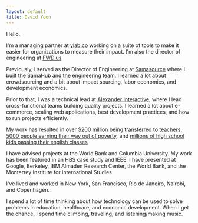 ```yaml
---
layout: default
title: David Yoon
---
```



Hello. 

I'm a managing partner at [ylab.co](http://ylab.co) working on a suite of tools to make it easier for organizations to measure their impact. I'm also the director of engineering at [FWD.us](http://fwd.us)

Previously, I served as the Director of Engineering at [Samasource](http://www.samasource.org) where I built the SamaHub and the engineering team. I learned a lot about crowdsourcing and a bit about impact sourcing, labor economics, and development economics.

Prior to that, I was a technical lead at [Alexander Interactive](http://www.alexanderinteractive.com), where I lead cross-functional teams building quality projects. I learned a lot about e-commerce, scaling web applications, best development practices, and how to run projects efficiently. 

My work has resulted in over [$200 million being transferred to teachers](http://www.donorschoose.org), [5000 people earning their way out of poverty](http://www.samasource.org), and [millions of high school kids passing their english classes](http://www.sparknotes.com)

I have advised projects at the World Bank and Columbia University. My work has been featured in an HBS case study and IEEE. I have presented at Google, Berkeley, IBM Almaden Research Center, the World Bank, and the Monterrey Institute for International Studies.

I've lived and worked in New York, San Francisco, Rio de Janeiro, Nairobi, and Copenhagen. 

I spend a lot of time thinking about how technology can be used to solve problems in education, healthcare, and economic development. When I get the chance, I spend time climbing, traveling, and listening/making music.


